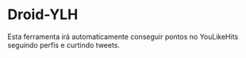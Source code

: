 # Droid-YLH
Esta ferramenta irá automaticamente conseguir pontos no YouLikeHits seguindo perfis e curtindo tweets.
